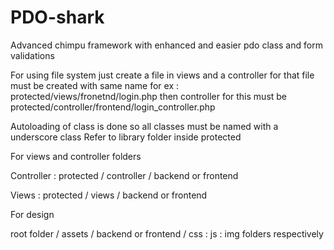 PDO-shark
=========

Advanced chimpu framework with enhanced and easier pdo class and form validations


For using file system just create a file in views and a controller for that file must be created with same name
for ex : protected/views/fronetnd/login.php then controller for this must be protected/controller/frontend/login_controller.php

Autoloading of class is done so all classes must be named with a underscore class
Refer to library folder inside protected


For views and controller folders

Controller : protected / controller / backend or frontend

Views : protected / views / backend or frontend


For design

root folder / assets / backend or frontend / css : js : img folders respectively



